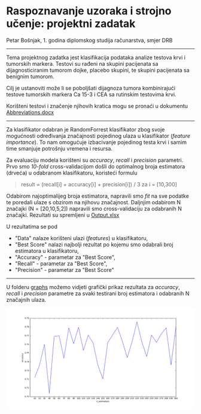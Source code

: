 Raspoznavanje uzoraka i strojno učenje: projektni zadatak
=========================================================

Petar Bošnjak, 1. godina diplomskog studija računarstva, smjer DRB


----------
Tema projektnog zadatka jest klasifikacija podataka analize testova krvi i tumorskih markera. Testovi su rađeni na skupini pacijenata sa dijagnosticiranim tumorom dojke, placebo skupini, te skupini pacijenata sa benignim tumorom. 

Cilj je ustanoviti može li se poboljšati dijagnoza tumora kombinirajući testove tumorskih markera Ca 15-3 i CEA sa rutinskim testovima krvi. 

Korišteni testovi i značenje njihovih kratica mogu se pronaći u dokumentu [Abbreviations.docx](https://github.com/PBosnjak/python.klasifikacija_podataka/blob/master/Pisani_dio/Abbreviations.docx)


----------
Za klasifikator odabran je RandomForrest klasifikator zbog svoje mogućnosti određivanja značajnosti pojedinog ulaza u klasifikator (*feature importance*). To nam omogućuje izbacivanje pojedinog testa krvi i samim time smanjuje potrošnju vremena i resursa. 

Za evaluaciju modela korišteni su *accuracy*, *recall* i *precision* parametri.
Prvo smo *10-fold* cross-validacijom došli do optimalnog broja estimatora (drveća) u odabranom klasifikatoru, koristeći formulu 

> result = (recall[i] + accuracy[i] + precision[i]) / 3 za i = [10,300]


Odabirom najoptimalijeg broja estimatora, napravili smo *fit* na sve podatke te poredali ulaze s obzirom na njihovu značajnost. Daljnjim odabirom N značajki (N = [20,10,5,2]) napravili smo cross-validaciju za odabranih N značajki.
Rezultati su spremljeni u [Output.xlsx](https://github.com/PBosnjak/python.klasifikacija_podataka/blob/master/Prezentacija/Output.xlsx)

U rezultatima se pod 

 - "Data" nalaze korišteni ulazi (*features*) u klasifikatoru, 
 - "Best Score" nalazi najbolji rezultat po kojemu smo odabrali broj estimatora u klasifikatoru,
 - "Accuracy" - parametar za "Best Score",
 - "Recall" - parametar za "Best Score",
 - "Precision" - parametar za "Best Score"

----------
U folderu [graphs](https://github.com/PBosnjak/python.klasifikacija_podataka/tree/master/Prezentacija/graphs) možemo vidjeti grafički prikaz rezultata za *accuracy*, *recall* i *precision* parametre za svaki testirani broj estimatora i odabranih N značajnih ulaza.

![Primjer grafa za accuracy parametar za 10 najznačajnihi ulaza.](https://github.com/PBosnjak/python.klasifikacija_podataka/blob/master/Prezentacija/graphs/10_accuracy.png)
